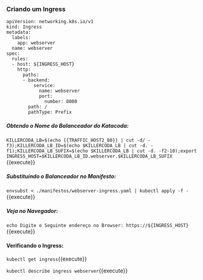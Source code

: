 
### Criando um Ingress

```
apiVersion: networking.k8s.io/v1
kind: Ingress
metadata:
  labels:
    app: webserver
  name: webserver
spec:
  rules:
  - host: ${INGRESS_HOST}
    http:
      paths:
      - backend:
          service:
            name: webserver
            port:
              number: 8080
        path: /
        pathType: Prefix
```

##### Obtendo o Nome do Balanceador do Katacoda:
`KILLERCODA_LB=$(echo {{TRAFFIC_HOST2_80}} | cut -d/ -f3);KILLERCODA_LB_ID=$(echo $KILLERCODA_LB | cut -d. -f1);KILLERCODA_LB_SUFIX=$(echo $KILLERCODA_LB | cut -d. -f2-10);export INGRESS_HOST=$KILLERCODA_LB_ID.webserver.$KILLERCODA_LB_SUFIX
`{{execute}}

##### Substituindo o Balanceador no Manifesto:
`envsubst < ./manifestos/webserver-ingress.yaml | kubectl apply -f -`{{execute}}

##### Veja no Navegador:
`echo Digite o Seguinte endereço no Browser: https://${INGRESS_HOST}`{{execute}}

#### Verificando o Ingress:

`kubectl get ingress`{{execute}}

`kubectl describe ingress webserver`{{execute}}
